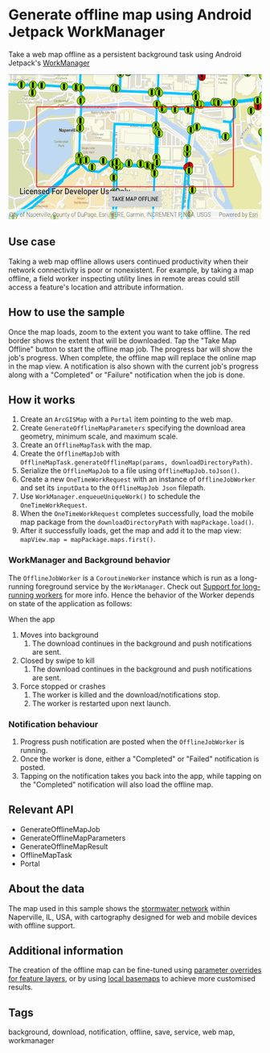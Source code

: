 # Generate offline map using Android Jetpack WorkManager

Take a web map offline as a persistent background task using Android Jetpack's [WorkManager](https://developer.android.com/topic/libraries/architecture/workmanager)

![Image of generate offline map using Android Jetpack WorkManager](generate-offline-map-using-android-jetpack-workmanager.png)

## Use case

Taking a web map offline allows users continued productivity when their network connectivity is poor or nonexistent. For example, by taking a map offline, a field worker inspecting utility lines in remote areas could still access a feature's location and attribute information.

## How to use the sample

Once the map loads, zoom to the extent you want to take offline. The red border shows the extent that will be downloaded. Tap the "Take Map Offline" button to start the offline map job. The progress bar will show the job's progress. When complete, the offline map will replace the online map in the map view. A notification is also shown with the current job's progress along with a "Completed" or "Failure" notification when the job is done.

## How it works

1. Create an `ArcGISMap` with a `Portal` item pointing to the web map.
2. Create `GenerateOfflineMapParameters` specifying the download area geometry, minimum scale, and maximum scale.
3. Create an `OfflineMapTask` with the map.
4. Create the `OfflineMapJob` with `OfflineMapTask.generateOfflineMap(params, downloadDirectoryPath)`.
5. Serialize the `OfflineMapJob` to a file using `OfflineMapJob.toJson()`.
6. Create a new `OneTimeWorkRequest` with an instance of `OfflineJobWorker` and set its `inputData` to the `OfflineMapJob Json` filepath.
7. Use `WorkManager.enqueueUniqueWork()` to schedule the `OneTimeWorkRequest`.
8. When the `OneTimeWorkRequest` completes successfully, load the mobile map package from the `downloadDirectoryPath` with `mapPackage.load()`.
9. After it successfully loads, get the map and add it to the map view: `mapView.map = mapPackage.maps.first()`.

### WorkManager and Background behavior

The `OfflineJobWorker` is a `CoroutineWorker` instance which is run as a long-running foreground service by the `WorkManager`. Check out [Support for long-running workers](https://developer.android.com/guide/background/persistent/how-to/long-running) for more info. Hence the behavior of the Worker depends on state of the application as follows:

When the app

1. Moves into background
   1. The download continues in the background and push notifications are sent.
2. Closed by swipe to kill
   1. The download continues in the background and push notifications are sent.
3. Force stopped or crashes
   1. The worker is killed and the download/notifications stop.
   2. The worker is restarted upon next launch.

### Notification behaviour

1. Progress push notification are posted when the `OfflineJobWorker` is running.
2. Once the worker is done, either a "Completed" or "Failed" notification is posted.
3. Tapping on the notification takes you back into the app, while tapping on the "Completed" notification will also load the offline map.

## Relevant API

* GenerateOfflineMapJob
* GenerateOfflineMapParameters
* GenerateOfflineMapResult
* OfflineMapTask
* Portal

## About the data

The map used in this sample shows the [stormwater network](https://arcgisruntime.maps.arcgis.com/home/item.html?id=acc027394bc84c2fb04d1ed317aac674) within Naperville, IL, USA, with cartography designed for web and mobile devices with offline support.

## Additional information

The creation of the offline map can be fine-tuned using [parameter overrides for feature layers](https://github.com/Esri/arcgis-runtime-samples-android/tree/master/java/generate-offline-map-overrides), or by using [local basemaps](https://github.com/Esri/arcgis-runtime-samples-android/tree/master/java/generate-offline-map-with-local-basemap)
to achieve more customised results.

## Tags

background, download, notification, offline, save, service, web map, workmanager
